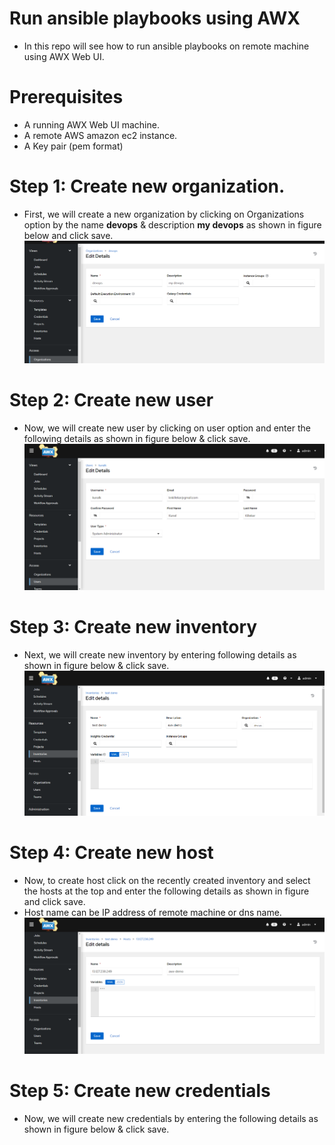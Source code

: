 # Run ansible playbooks using AWX 
* In this repo will see how to run ansible playbooks on remote machine using AWX Web UI.

# Prerequisites
* A running AWX Web UI machine.
* A remote AWS amazon ec2 instance.
* A Key pair (pem format) 

# Step 1: Create new organization.
* First, we will create a new organization by clicking on Organizations option by the name **devops** & description **my devops** as shown in figure below and click save.
![](https://github.com/becloudready/awx-installation/blob/main/organization.PNG)

# Step 2: Create new user
* Now, we will create new user by clicking on user option and enter the following details as shown in figure below & click save.
![](https://github.com/becloudready/awx-installation/blob/main/user.PNG)

# Step 3: Create new inventory
* Next, we will create new inventory by entering following details as shown in figure below & click save.
![](https://github.com/becloudready/awx-installation/blob/main/inventory.PNG)

# Step 4: Create new host
* Now, to create host click on the recently created inventory and select the hosts at the top and enter the following details as shown in figure and click save. 
* Host name can be IP address of remote machine or dns name.
![](https://github.com/becloudready/awx-installation/blob/main/host.PNG)

# Step 5: Create new credentials
* Now, we will create new credentials by entering the following details as shown in figure below & click save.
![]()


